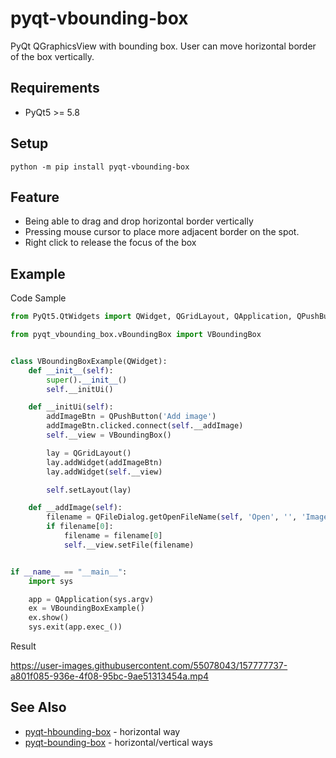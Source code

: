 # pyqt-vbounding-box
PyQt QGraphicsView with bounding box. User can move horizontal border of the box vertically.

## Requirements
* PyQt5 >= 5.8

## Setup
`python -m pip install pyqt-vbounding-box`

## Feature
* Being able to drag and drop horizontal border vertically
* Pressing mouse cursor to place more adjacent border on the spot.
* Right click to release the focus of the box

## Example
Code Sample

```python
from PyQt5.QtWidgets import QWidget, QGridLayout, QApplication, QPushButton, QFileDialog

from pyqt_vbounding_box.vBoundingBox import VBoundingBox


class VBoundingBoxExample(QWidget):
    def __init__(self):
        super().__init__()
        self.__initUi()

    def __initUi(self):
        addImageBtn = QPushButton('Add image')
        addImageBtn.clicked.connect(self.__addImage)
        self.__view = VBoundingBox()

        lay = QGridLayout()
        lay.addWidget(addImageBtn)
        lay.addWidget(self.__view)

        self.setLayout(lay)

    def __addImage(self):
        filename = QFileDialog.getOpenFileName(self, 'Open', '', 'Image Files (*.png *.jpg *.bmp)')
        if filename[0]:
            filename = filename[0]
            self.__view.setFile(filename)


if __name__ == "__main__":
    import sys

    app = QApplication(sys.argv)
    ex = VBoundingBoxExample()
    ex.show()
    sys.exit(app.exec_())
```

Result

https://user-images.githubusercontent.com/55078043/157777737-a801f085-936e-4f08-95bc-9ae51313454a.mp4

## See Also
* <a href="https://github.com/yjg30737/pyqt-hbounding-box.git">pyqt-hbounding-box</a> - horizontal way
* <a href="https://github.com/yjg30737/pyqt-bounding-box.git">pyqt-bounding-box</a> - horizontal/vertical ways
